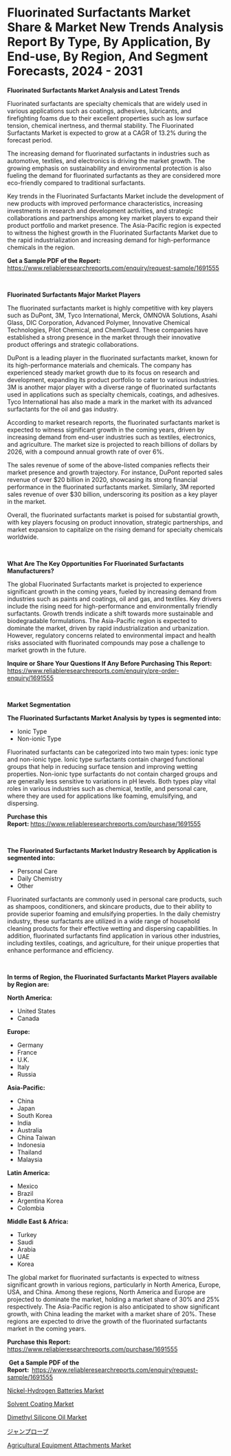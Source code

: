 <p><h1>Fluorinated Surfactants Market Share & Market New Trends Analysis Report By Type, By Application, By End-use, By Region, And Segment Forecasts, 2024 - 2031</h1></p><p><strong>Fluorinated Surfactants Market Analysis and Latest Trends</strong></p>
<p><p>Fluorinated surfactants are specialty chemicals that are widely used in various applications such as coatings, adhesives, lubricants, and firefighting foams due to their excellent properties such as low surface tension, chemical inertness, and thermal stability. The Fluorinated Surfactants Market is expected to grow at a CAGR of 13.2% during the forecast period.</p><p>The increasing demand for fluorinated surfactants in industries such as automotive, textiles, and electronics is driving the market growth. The growing emphasis on sustainability and environmental protection is also fueling the demand for fluorinated surfactants as they are considered more eco-friendly compared to traditional surfactants.</p><p>Key trends in the Fluorinated Surfactants Market include the development of new products with improved performance characteristics, increasing investments in research and development activities, and strategic collaborations and partnerships among key market players to expand their product portfolio and market presence. The Asia-Pacific region is expected to witness the highest growth in the Fluorinated Surfactants Market due to the rapid industrialization and increasing demand for high-performance chemicals in the region.</p></p>
<p><strong>Get a Sample PDF of the Report:&nbsp;</strong> <a href="https://www.reliableresearchreports.com/enquiry/request-sample/1691555">https://www.reliableresearchreports.com/enquiry/request-sample/1691555</a></p>
<p>&nbsp;</p>
<p><strong>Fluorinated Surfactants Major Market Players</strong></p>
<p><p>The fluorinated surfactants market is highly competitive with key players such as DuPont, 3M, Tyco International, Merck, OMNOVA Solutions, Asahi Glass, DIC Corporation, Advanced Polymer, Innovative Chemical Technologies, Pilot Chemical, and ChemGuard. These companies have established a strong presence in the market through their innovative product offerings and strategic collaborations.</p><p>DuPont is a leading player in the fluorinated surfactants market, known for its high-performance materials and chemicals. The company has experienced steady market growth due to its focus on research and development, expanding its product portfolio to cater to various industries. 3M is another major player with a diverse range of fluorinated surfactants used in applications such as specialty chemicals, coatings, and adhesives. Tyco International has also made a mark in the market with its advanced surfactants for the oil and gas industry.</p><p>According to market research reports, the fluorinated surfactants market is expected to witness significant growth in the coming years, driven by increasing demand from end-user industries such as textiles, electronics, and agriculture. The market size is projected to reach billions of dollars by 2026, with a compound annual growth rate of over 6%.</p><p>The sales revenue of some of the above-listed companies reflects their market presence and growth trajectory. For instance, DuPont reported sales revenue of over $20 billion in 2020, showcasing its strong financial performance in the fluorinated surfactants market. Similarly, 3M reported sales revenue of over $30 billion, underscoring its position as a key player in the market.</p><p>Overall, the fluorinated surfactants market is poised for substantial growth, with key players focusing on product innovation, strategic partnerships, and market expansion to capitalize on the rising demand for specialty chemicals worldwide.</p></p>
<p>&nbsp;</p>
<p><strong>What Are The Key Opportunities For Fluorinated Surfactants Manufacturers?</strong></p>
<p><p>The global Fluorinated Surfactants market is projected to experience significant growth in the coming years, fueled by increasing demand from industries such as paints and coatings, oil and gas, and textiles. Key drivers include the rising need for high-performance and environmentally friendly surfactants. Growth trends indicate a shift towards more sustainable and biodegradable formulations. The Asia-Pacific region is expected to dominate the market, driven by rapid industrialization and urbanization. However, regulatory concerns related to environmental impact and health risks associated with fluorinated compounds may pose a challenge to market growth in the future.</p></p>
<p><strong>Inquire or Share Your Questions If Any Before Purchasing This Report:</strong> <a href="https://www.reliableresearchreports.com/enquiry/pre-order-enquiry/1691555">https://www.reliableresearchreports.com/enquiry/pre-order-enquiry/1691555</a></p>
<p>&nbsp;</p>
<p><strong>Market Segmentation</strong></p>
<p><strong>The Fluorinated Surfactants Market Analysis by types is segmented into:</strong></p>
<p><ul><li>Ionic Type</li><li>Non-ionic Type</li></ul></p>
<p><p>Fluorinated surfactants can be categorized into two main types: ionic type and non-ionic type. Ionic type surfactants contain charged functional groups that help in reducing surface tension and improving wetting properties. Non-ionic type surfactants do not contain charged groups and are generally less sensitive to variations in pH levels. Both types play vital roles in various industries such as chemical, textile, and personal care, where they are used for applications like foaming, emulsifying, and dispersing.</p></p>
<p><strong>Purchase this Report:&nbsp;</strong><a href="https://www.reliableresearchreports.com/purchase/1691555">https://www.reliableresearchreports.com/purchase/1691555</a></p>
<p>&nbsp;</p>
<p><strong>The Fluorinated Surfactants Market Industry Research by Application is segmented into:</strong></p>
<p><ul><li>Personal Care</li><li>Daily Chemistry</li><li>Other</li></ul></p>
<p><p>Fluorinated surfactants are commonly used in personal care products, such as shampoos, conditioners, and skincare products, due to their ability to provide superior foaming and emulsifying properties. In the daily chemistry industry, these surfactants are utilized in a wide range of household cleaning products for their effective wetting and dispersing capabilities. In addition, fluorinated surfactants find application in various other industries, including textiles, coatings, and agriculture, for their unique properties that enhance performance and efficiency.</p></p>
<p>&nbsp;</p>
<p><strong>In terms of Region, the Fluorinated Surfactants Market Players available by Region are:</strong></p>
<p>
    <p> <strong> North America: </strong>
        <ul>
            <li>United States</li>
            <li>Canada</li>
        </ul>
        </p> 
    <p> <strong> Europe: </strong>
        <ul>
            <li>Germany</li>
            <li>France</li>
            <li>U.K.</li>
            <li>Italy</li>
            <li>Russia</li>
        </ul>
        </p> 
    <p> <strong> Asia-Pacific: </strong>
        <ul>
            <li>China</li>
            <li>Japan</li>
            <li>South Korea</li>
            <li>India</li>
            <li>Australia</li>
            <li>China Taiwan</li>
            <li>Indonesia</li>
            <li>Thailand</li>
            <li>Malaysia</li>
        </ul>
        </p> 
    <p> <strong> Latin America: </strong>
        <ul>
            <li>Mexico</li>
            <li>Brazil</li>
            <li>Argentina Korea</li>
            <li>Colombia</li>
        </ul>
        </p> 
    <p> <strong> Middle East & Africa: </strong>
        <ul>
            <li>Turkey</li>
            <li>Saudi</li>
            <li>Arabia</li>
            <li>UAE</li>
            <li>Korea</li>
        </ul>
    </p>
    </p>
<p><p>The global market for fluorinated surfactants is expected to witness significant growth in various regions, particularly in North America, Europe, USA, and China. Among these regions, North America and Europe are projected to dominate the market, holding a market share of 30% and 25% respectively. The Asia-Pacific region is also anticipated to show significant growth, with China leading the market with a market share of 20%. These regions are expected to drive the growth of the fluorinated surfactants market in the coming years.</p></p>
<p><strong>Purchase this Report: </strong><a href="https://www.reliableresearchreports.com/purchase/1691555">https://www.reliableresearchreports.com/purchase/1691555</a></p>
<p>&nbsp;<strong>Get a Sample PDF of the Report:&nbsp;&nbsp;</strong><a href="https://www.reliableresearchreports.com/enquiry/request-sample/1691555">https://www.reliableresearchreports.com/enquiry/request-sample/1691555</a></p>
<p><strong></strong></p>
<p><p><a href="https://issuu.com/reportprime-2/docs/nickel-hydrogen-batteries-market-size-2030.pptx">Nickel-Hydrogen Batteries Market</a></p><p><a href="https://github.com/wwwkeltoum/Market-Research-Report-List-2/blob/main/solvent-coating-market.md">Solvent Coating Market</a></p><p><a href="https://github.com/gamblestampleyjenny50m5sl6/Market-Research-Report-List-1/blob/main/dimethyl-silicone-oil-market.md">Dimethyl Silicone Oil Market</a></p><p><a href="https://medium.com/@lenorakris2023/%E7%B8%84%E8%B7%B3%E3%81%B3%E5%B8%82%E5%A0%B4-%E3%82%BF%E3%82%A4%E3%83%97-%E3%82%A2%E3%83%97%E3%83%AA%E3%82%B1%E3%83%BC%E3%82%B7%E3%83%A7%E3%83%B3-%E3%81%8A%E3%82%88%E3%81%B3%E5%9C%B0%E7%90%86%E3%81%AB%E3%82%88%E3%82%8B%E5%8C%85%E6%8B%AC%E7%9A%84%E8%A9%95%E4%BE%A1-f6cae06cbc29">ジャンプロープ</a></p><p><a href="https://issuu.com/reportprime-2/docs/agricultural-equipment-attachments-market-size-203">Agricultural Equipment Attachments Market</a></p></p>
